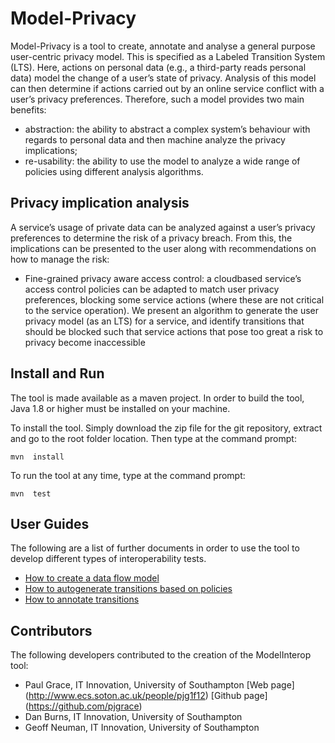 # Model-Privacy
Model-Privacy is a tool to create, annotate and analyse 
a general purpose user-centric privacy model. This is
specified as a Labeled Transition System
(LTS). Here, actions on personal data (e.g., a third-party
reads personal data) model the change of a user’s state
of privacy. Analysis of this model can then determine if
actions carried out by an online service conflict with a user’s
privacy preferences. Therefore, such a model provides two
main benefits: 

* abstraction: the ability to abstract a complex
system’s behaviour with regards to personal data and then
machine analyze the privacy implications;
* re-usability: the ability to use the model to analyze a wide range of policies
using different analysis algorithms.

## Privacy implication analysis

A service’s usage of private data can be analyzed against a user’s privacy
preferences to determine the risk of a privacy breach.
From this, the implications can be presented to the
user along with recommendations on how to manage
the risk:
* Fine-grained privacy aware access control: a cloudbased
service’s access control policies can be adapted
to match user privacy preferences, blocking some
service actions (where these are not critical to the
service operation). We present an algorithm to generate
the user privacy model (as an LTS) for a service,
and identify transitions that should be blocked such
that service actions that pose too great a risk to
privacy become inaccessible


## Install and Run

The tool is made available as a maven project. In order to build the tool, Java 1.8 or 
higher must be installed on your machine.

To install the tool. Simply download the zip file for the git repository, extract and 
go to the root folder location. Then type at the command prompt:

```
mvn  install
```

To run the tool at any time, type at the command prompt:

```
mvn  test
```

## User Guides

The following are a list of further documents in order to use the tool to develop different types of interoperability tests.
* [How to create a data flow model](docs/dataflow.md)
* [How to autogenerate transitions based on policies](docs/auto.md)
* [How to annotate transitions](docs/features.md)
 

## Contributors
The following developers contributed to the creation of the ModelInterop tool: 
* Paul Grace, IT Innovation, University of Southampton [Web page] (http://www.ecs.soton.ac.uk/people/pjg1f12) [Github page] (https://github.com/pjgrace)
* Dan Burns, IT Innovation, University of Southampton  
* Geoff Neuman, IT Innovation, University of Southampton

